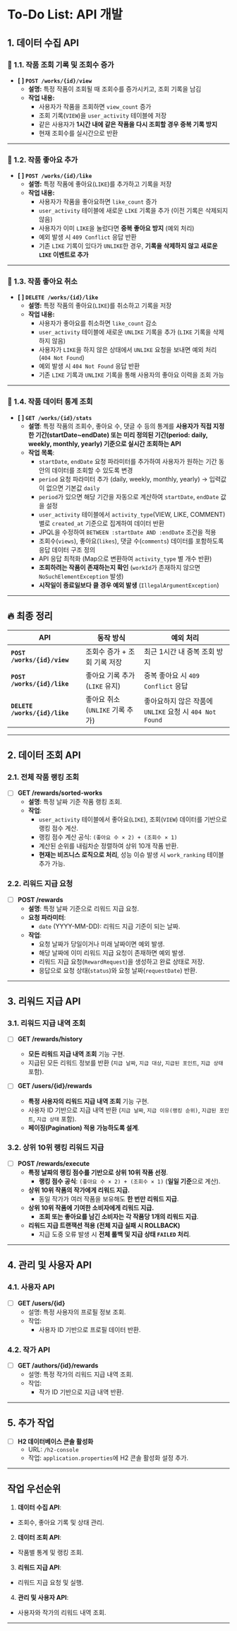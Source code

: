 # To-Do List: API 개발

## **1. 데이터 수집 API**

### **📌 1.1. 작품 조회 기록 및 조회수 증가**
- **[ ] `POST /works/{id}/view`**
  - **설명:** 특정 작품이 조회될 때 조회수를 증가시키고, 조회 기록을 남김
  - **작업 내용:**
    - 사용자가 작품을 조회하면 `view_count` 증가
    - 조회 기록(`VIEW`)을 `user_activity` 테이블에 저장
    - 같은 사용자가 **1시간 내에 같은 작품을 다시 조회할 경우 중복 기록 방지**
    - 현재 조회수를 실시간으로 반환

---

### **📌 1.2. 작품 좋아요 추가**
- **[ ] `POST /works/{id}/like`**
  - **설명:** 특정 작품에 좋아요(`LIKE`)를 추가하고 기록을 저장
  - **작업 내용:**
    - 사용자가 작품을 좋아요하면 `like_count` 증가
    - `user_activity` 테이블에 새로운 `LIKE` 기록을 추가 (이전 기록은 삭제되지 않음)
    - 사용자가 이미 `LIKE`을 눌렀다면 **중복 좋아요 방지** (예외 처리)
    - 예외 발생 시 `409 Conflict` 응답 반환
    - 기존 `LIKE` 기록이 있다가 `UNLIKE`한 경우, **기록을 삭제하지 않고 새로운 `LIKE` 이벤트로 추가**

---

### **📌 1.3. 작품 좋아요 취소**
- **[ ] `DELETE /works/{id}/like`**
  - **설명:** 특정 작품의 좋아요(`LIKE`)를 취소하고 기록을 저장
  - **작업 내용:**
    - 사용자가 좋아요를 취소하면 `like_count` 감소
    - `user_activity` 테이블에 새로운 `UNLIKE` 기록을 추가 (`LIKE` 기록을 삭제하지 않음)
    - 사용자가 `LIKE`을 하지 않은 상태에서 `UNLIKE` 요청을 보내면 예외 처리 (`404 Not Found`)
    - 예외 발생 시 `404 Not Found` 응답 반환
    - 기존 `LIKE` 기록과 `UNLIKE` 기록을 통해 사용자의 좋아요 이력을 조회 가능

---

### **📌 1.4. 작품 데이터 통계 조회**
- **[ ] `GET /works/{id}/stats`**
  - **설명**: 특정 작품의 조회수, 좋아요 수, 댓글 수 등의 통계를 **사용자가 직접 지정한 기간(startDate~endDate) 
  또는 미리 정의된 기간(period: daily, weekly, monthly, yearly) 기준으로 실시간 조회하는 API**
  - **작업 목록**:
    - `startDate`, `endDate` 요청 파라미터를 추가하여 사용자가 원하는 기간 동안의 데이터를 조회할 수 있도록 변경
    - `period` 요청 파라미터 추가 (daily, weekly, monthly, yearly) → 입력값이 없으면 기본값 `daily`
    - `period`가 있으면 해당 기간을 자동으로 계산하여 `startDate`, `endDate` 값을 설정
    - `user_activity` 테이블에서 `activity_type`(VIEW, LIKE, COMMENT) 별로 `created_at` 기준으로 집계하여 데이터 반환
    - JPQL을 수정하여 `BETWEEN :startDate AND :endDate` 조건을 적용
    - 조회수(`views`), 좋아요(`likes`), 댓글 수(`comments`) 데이터를 포함하도록 응답 데이터 구조 정의
    - API 응답 최적화 (Map으로 변환하여 `activity_type` 별 개수 반환)
    - **조회하려는 작품이 존재하는지 확인** (`workId`가 존재하지 않으면 `NoSuchElementException` 발생)
    - **시작일이 종료일보다 클 경우 예외 발생** (`IllegalArgumentException`)

---

## **🔥 최종 정리**
| API | 동작 방식 | 예외 처리 |
|------|----------|----------|
| **`POST /works/{id}/view`** | 조회수 증가 + 조회 기록 저장 | 최근 1시간 내 중복 조회 방지 |
| **`POST /works/{id}/like`** | 좋아요 기록 추가 (`LIKE` 유지) | 중복 좋아요 시 `409 Conflict` 응답 |
| **`DELETE /works/{id}/like`** | 좋아요 취소 (`UNLIKE` 기록 추가) | 좋아요하지 않은 작품에 `UNLIKE` 요청 시 `404 Not Found` |

---

## 2. 데이터 조회 API

### 2.1. 전체 작품 랭킹 조회
- [ ] **GET /rewards/sorted-works**
  - **설명**: 특정 날짜 기준 작품 랭킹 조회.
  - **작업**:
    - `user_activity` 테이블에서 좋아요(`LIKE`), 조회(`VIEW`) 데이터를 기반으로 랭킹 점수 계산.
    - 랭킹 점수 계산 공식: `(좋아요 수 × 2) + (조회수 × 1)`
    - 계산된 순위를 내림차순 정렬하여 상위 10개 작품 반환.
    - **현재는 비즈니스 로직으로 처리**, 성능 이슈 발생 시 `work_ranking` 테이블 추가 가능.

### 2.2. 리워드 지급 요청
- [ ] **POST /rewards**
  - **설명**: 특정 날짜 기준으로 리워드 지급 요청.
  - **요청 파라미터**:
    - `date` (YYYY-MM-DD): 리워드 지급 기준이 되는 날짜.
  - **작업**:
    - 요청 날짜가 당일이거나 미래 날짜이면 예외 발생.
    - 해당 날짜에 이미 리워드 지급 요청이 존재하면 예외 발생.
    - 리워드 지급 요청(`RewardRequest`)을 생성하고 완료 상태로 저장.
    - 응답으로 요청 상태(`status`)와 요청 날짜(`requestDate`) 반환.


---

## 3. 리워드 지급 API

### **3.1. 리워드 지급 내역 조회**
- [ ] **GET /rewards/history**
  - **모든 리워드 지급 내역 조회** 기능 구현.
  - 지급된 모든 리워드 정보를 반환 (`지급 날짜`, `지급 대상`, `지급된 포인트`, `지급 상태` 포함).

- [ ] **GET /users/{id}/rewards**
  - **특정 사용자의 리워드 지급 내역 조회** 기능 구현.
  - 사용자 ID 기반으로 지급 내역 반환 (`지급 날짜`, `지급 이유(랭킹 순위)`, `지급된 포인트`, `지급 상태` 포함).
  - **페이징(Pagination) 적용 가능하도록 설계**.

### **3.2. 상위 10위 랭킹 리워드 지급**
- [ ] **POST /rewards/execute**
  - **특정 날짜의 랭킹 점수를 기반으로 상위 10위 작품 선정**.
    - **랭킹 점수 공식**: `(좋아요 수 × 2) + (조회수 × 1)` (**일일 기준**으로 계산).
  - **상위 10위 작품의 작가에게 리워드 지급.**
    - 동일 작가가 여러 작품을 보유해도 **한 번만 리워드 지급**.
  - **상위 10위 작품에 기여한 소비자에게 리워드 지급.**
    - **조회 또는 좋아요를 남긴 소비자는 각 작품당 1개의 리워드 지급**.
  - **리워드 지급 트랜잭션 적용 (전체 지급 실패 시 ROLLBACK)**
    - 지급 도중 오류 발생 시 **전체 롤백 및 지급 상태 `FAILED` 처리**.


---

## 4. 관리 및 사용자 API
### 4.1. 사용자 API
- [ ] **GET /users/{id}**
  - 설명: 특정 사용자의 프로필 정보 조회.
  - 작업:
    - 사용자 ID 기반으로 프로필 데이터 반환.

### 4.2. 작가 API
- [ ] **GET /authors/{id}/rewards**
  - 설명: 특정 작가의 리워드 지급 내역 조회.
  - 작업:
    - 작가 ID 기반으로 지급 내역 반환.

---

## 5. 추가 작업
- [ ] **H2 데이터베이스 콘솔 활성화**
  - URL: `/h2-console`
  - 작업: `application.properties`에 H2 콘솔 활성화 설정 추가.

---

## 작업 우선순위
1. **데이터 수집 API**:
  - 조회수, 좋아요 기록 및 상태 관리.
2. **데이터 조회 API**:
  - 작품별 통계 및 랭킹 조회.
3. **리워드 지급 API**:
  - 리워드 지급 요청 및 실행.
4. **관리 및 사용자 API**:
  - 사용자와 작가의 리워드 내역 조회.

---
